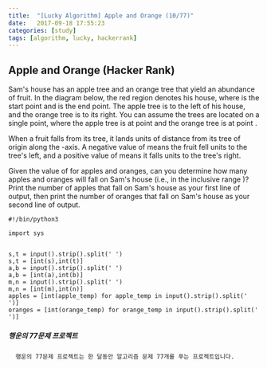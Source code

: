 ```yaml
---
title:  "[Lucky Algorithm] Apple and Orange (10/77)"
date:   2017-09-18 17:55:23
categories: [study]
tags: [algorithm, lucky, hackerrank]
---
```

## Apple and Orange (Hacker Rank)

Sam's house has an apple tree and an orange tree that yield an abundance of fruit. In the diagram below, the red region denotes his house, where  is the start point and  is the end point. The apple tree is to the left of his house, and the orange tree is to its right. You can assume the trees are located on a single point, where the apple tree is at point  and the orange tree is at point .

When a fruit falls from its tree, it lands  units of distance from its tree of origin along the -axis. A negative value of  means the fruit fell  units to the tree's left, and a positive value of  means it falls  units to the tree's right.

Given the value of  for  apples and  oranges, can you determine how many apples and oranges will fall on Sam's house (i.e., in the inclusive range )? Print the number of apples that fall on Sam's house as your first line of output, then print the number of oranges that fall on Sam's house as your second line of output.

```
#!/bin/python3

import sys


s,t = input().strip().split(' ')
s,t = [int(s),int(t)]
a,b = input().strip().split(' ')
a,b = [int(a),int(b)]
m,n = input().strip().split(' ')
m,n = [int(m),int(n)]
apples = [int(apple_temp) for apple_temp in input().strip().split(' ')]
oranges = [int(orange_temp) for orange_temp in input().strip().split(' ')]

```

##### 행운의 77문제 프로젝트
```
  행운의 77문제 프로젝트는 한 달동안 알고리즘 문제 77개를 푸는 프로젝트입니다.
```
